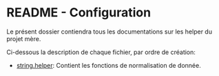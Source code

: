 # README - Configuration

Le présent dossier contiendra tous les documentations sur les helper du projet mère.

Ci-dessous la description de chaque fichier, par ordre de création: 
- [string.helper](./string.helper.md): Contient les fonctions de normalisation de donnée.
